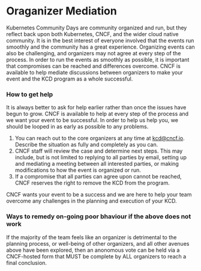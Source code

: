 # Oraganizer Mediation
Kubernetes Community Days are community organized and run, but they reflect back upon both Kubernetes, CNCF, and the wider cloud native community. It is in the best interest of everyone involved that the events run smoothly and the community has a great experience. Organizing events can also be challenging, and organizers may not agree at every step of the process. In order to run the events as smoothly as possible, it is important that compromises can be reached and differences overcome. CNCF is available to help mediate discussions between organizers to make your event and the KCD program as a whole successful.

### How to get help

It is always better to ask for help earlier rather than once the issues have begun to grow. CNCF is available to help at every step of the process and we want your event to be successful. In order to help us help you, we should be looped in as early as possible to any problems. 

1. You can reach out to the core organizers at any time at kcd@cncf.io. Describe the situation as fully and completely as you can.
2. CNCF staff will review the case and determine next steps. This may include, but is not limited to replying to all parties by email, setting up and mediating a meeting between all interested parties, or making modifications to how the event is organized or run.
3. If a compromise that all parties can agree upon cannot be reached, CNCF reserves the right to remove the KCD from the program.

CNCF wants your event to be a success and we are here to help your team overcome any challenges in the planning and execution of your KCD. 

### Ways to remedy on-going poor bhaviour if the above does not work

If the majority of the team feels like an organizer is detrimental to the planning process, or well-being of other organizers, and all other avenues above have been explored, then an anonomous vote can be held via a CNCF-hosted form that MUST be complete by ALL organizers to reach a final conclusion.
